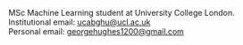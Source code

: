 MSc Machine Learning student at University College London.  
Institutional email: ucabghu@ucl.ac.uk  
Personal email: georgehughes1200@gmail.com  

